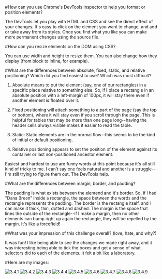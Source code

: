 #How can you use Chrome's DevTools inspector to help you format or position elements?

The DevTools let you play with HTML and CSS and see the direct effect of your changes.  It's easy to click on the element you want to change, and add or take away from its styles.  Once you find what you like you can make more permanent changes using the source file.

#How can you resize elements on the DOM using CSS?

You can use width and height to resize them.  You can also change how they display (from block to inline, for example).

#What are the differences between absolute, fixed, static, and relative positioning? Which did you find easiest to use? Which was most difficult?

1. Absolute means to put the element (say, one of our rectangles) in a specific place relative to something else.  So, if I place a rectangle in an absolute position with a left-margin of 100px, it will stay there even if another element is floated over it.

2. Fixed positioning will attach something to a part of the page (say the top or bottom), where it will stay even if you scroll through the page.  This is helpful for tables that may be more than one page long--having the header cells always visible makes it easier to read the table.

3. Static: Static elements are in the normal flow--this seems to be the kind of initial or default positioning.

4. Relative positioning appears to set the position of the element against its container or last non-positioned ancestor element.

Easiest and hardest to use are funny words at this point because it's all still kind of tricky to me.  I can't say one feels natural and another is a struggle--I'm still trying to figure them out.  The DevTools help.

#What are the differences between margin, border, and padding?

The padding is what exists between the elemend and it's border.  So, if I had "Dana Breen" inside a rectangle, the space between the words and the rectangle represents the padding.  The border is the rectangle itself, and I can make it thick, thin, dotted and dashed.  The margin is the space that lines the outside of the rectangle--if I make a margin, then no other elements can bump right up again the rectangle, they will be repelled by the margin.  It's like a forcefield!

#What was your impression of this challenge overall? (love, hate, and why?)

It was fun!  I like being able to see the changes we made right away, and it was interesting being able to tick the boxes and get a sense of what selectors did to each of the elements.  It felt a bit like a laboratory.

#Here are my images:

![3.4.1](/imgs/3.4.1.jpg)
![3.4.2](/imgs/3.4.2.jpg)
![3.4.3](/imgs/3.4.3.jpg)
![3.4.4](/imgs/3.4.4.jpg)
![3.4.5](/imgs/3.4.5.jpg)
![3.4.6](/imgs/3.4.6.jpg)
![3.4.7](/imgs/3.4.7.jpg)
![3.4.8](/imgs/3.4.8.jpg)
![3.4.9](/imgs/3.4.9.jpg)